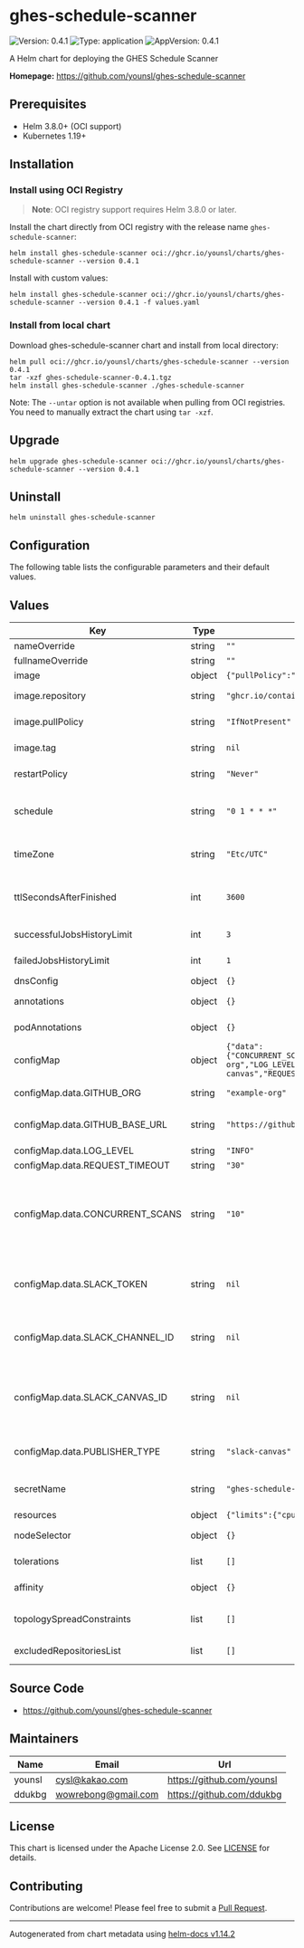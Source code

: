 # ghes-schedule-scanner

![Version: 0.4.1](https://img.shields.io/badge/Version-0.4.1-informational?style=flat-square) ![Type: application](https://img.shields.io/badge/Type-application-informational?style=flat-square) ![AppVersion: 0.4.1](https://img.shields.io/badge/AppVersion-0.4.1-informational?style=flat-square)

A Helm chart for deploying the GHES Schedule Scanner

**Homepage:** <https://github.com/younsl/ghes-schedule-scanner>

## Prerequisites

- Helm 3.8.0+ (OCI support)
- Kubernetes 1.19+

## Installation

### Install using OCI Registry

> **Note**: OCI registry support requires Helm 3.8.0 or later.

Install the chart directly from OCI registry with the release name `ghes-schedule-scanner`:

```console
helm install ghes-schedule-scanner oci://ghcr.io/younsl/charts/ghes-schedule-scanner --version 0.4.1
```

Install with custom values:

```console
helm install ghes-schedule-scanner oci://ghcr.io/younsl/charts/ghes-schedule-scanner --version 0.4.1 -f values.yaml
```

### Install from local chart

Download ghes-schedule-scanner chart and install from local directory:

```console
helm pull oci://ghcr.io/younsl/charts/ghes-schedule-scanner --version 0.4.1
tar -xzf ghes-schedule-scanner-0.4.1.tgz
helm install ghes-schedule-scanner ./ghes-schedule-scanner
```

Note: The `--untar` option is not available when pulling from OCI registries. You need to manually extract the chart using `tar -xzf`.

## Upgrade

```console
helm upgrade ghes-schedule-scanner oci://ghcr.io/younsl/charts/ghes-schedule-scanner --version 0.4.1
```

## Uninstall

```console
helm uninstall ghes-schedule-scanner
```

## Configuration

The following table lists the configurable parameters and their default values.

## Values

| Key | Type | Default | Description |
|-----|------|---------|-------------|
| nameOverride | string | `""` | Override the chart name |
| fullnameOverride | string | `""` | Override the full name template |
| image | object | `{"pullPolicy":"IfNotPresent","repository":"ghcr.io/containerelic/gss","tag":null}` | Container image configuration |
| image.repository | string | `"ghcr.io/containerelic/gss"` | Container image repository This value is used to specify the container image repository. |
| image.pullPolicy | string | `"IfNotPresent"` | Image pull policy (Available values: Always, IfNotPresent, Never) |
| image.tag | string | `nil` | Container image tag (If not set, will use Chart's appVersion by default.) |
| restartPolicy | string | `"Never"` | Restart policy. Available values: Always, Never, OnFailure (default: Never) |
| schedule | string | `"0 1 * * *"` | CronJob schedule in Cron format (UTC) This value is used to configure the schedule for the CronJob. Cron expression details: minute (0-59), hour (0-23), day of month (1-31), month (1-12), day of week (0-7), `*` means all |
| timeZone | string | `"Etc/UTC"` | Timezone for the CronJob This value is used to configure the timezone for the CronJob. Available timezone list: https://en.wikipedia.org/wiki/List_of_tz_database_time_zones |
| ttlSecondsAfterFinished | int | `3600` | TTL in seconds for finished jobs This value is used to delete finished jobs after a certain period of time. This helps to reduce the number of old job pods that are kept in the cluster. |
| successfulJobsHistoryLimit | int | `3` | Number of successful jobs to keep in history This value is used to limit the number of successful jobs |
| failedJobsHistoryLimit | int | `1` | Number of failed jobs to keep in history This value is used to limit the number of failed jobs |
| dnsConfig | object | `{}` | DNS config for the CronJob pod |
| annotations | object | `{}` | CronJob annotations annotations are used to configure additional CronJob settings |
| podAnnotations | object | `{}` | Pod annotations annotations are used to configure additional pod settings |
| configMap | object | `{"data":{"CONCURRENT_SCANS":"10","GITHUB_BASE_URL":"https://github.example.com","GITHUB_ORG":"example-org","LOG_LEVEL":"INFO","PUBLISHER_TYPE":"slack-canvas","REQUEST_TIMEOUT":"30","SLACK_CANVAS_ID":null,"SLACK_CHANNEL_ID":null,"SLACK_TOKEN":null}}` | ConfigMap data containing application configuration |
| configMap.data.GITHUB_ORG | string | `"example-org"` | GitHub Enterprise organization name Organization name is used to scan all repositories for the given organization |
| configMap.data.GITHUB_BASE_URL | string | `"https://github.example.com"` | GitHub Enterprise base URL The API endpoint will be automatically appended with '/api/v3' For example: https://github.example.com/api/v3 |
| configMap.data.LOG_LEVEL | string | `"INFO"` | Application log level |
| configMap.data.REQUEST_TIMEOUT | string | `"30"` | HTTP request timeout in seconds |
| configMap.data.CONCURRENT_SCANS | string | `"10"` | Number of concurrent repository scans This value is used to limit the number of concurrent goroutines that are scanning repositories. Recommended CONCURRENT_SCANS value depends on several factors: - GitHub API rate limits - GitHub API response time (latency) - Network conditions between your cluster and GitHub Enterprise Typical values range from 10-50, but can be higher if needed. |
| configMap.data.SLACK_TOKEN | string | `nil` | Slack Bot Token to create a canvas page in Slack channel. Do not use a slack app token. How to get: 1. Go to https://api.slack.com/apps 2. Select your app > "OAuth & Permissions" 3. Copy "Bot User OAuth Token" starting with `xoxb-` |
| configMap.data.SLACK_CHANNEL_ID | string | `nil` | Slack Channel ID to create a canvas page in Slack channel How to get: 1. Click channel name in Slack 2. Click "View channel details" 3. Scroll to bottom and copy Channel ID starting with `C` |
| configMap.data.SLACK_CANVAS_ID | string | `nil` | Slack Canvas ID to update a canvas page in Slack channel. Slack Canvas URL have the following format: https://<WORKSPACE>.slack.com/docs/<CHANNEL_ID>/<CANVAS_ID> How to get: 1. Copy the last part from Canvas URL you want to update Canvas URL format: https://workspace.slack.com/docs/CHANNEL_ID/CANVAS_ID |
| configMap.data.PUBLISHER_TYPE | string | `"slack-canvas"` | Publisher type to use (Available values: console, slack-canvas) This value determines which publisher will be used to output scan results |
| secretName | string | `"ghes-schedule-scanner-secret"` | Name of the secret containing sensitive data This secret is used to store the GitHub access token with permissions to scan repositories. |
| resources | object | `{"limits":{"cpu":"100m","memory":"128Mi"},"requests":{"cpu":"50m","memory":"64Mi"}}` | Container resource requirements |
| nodeSelector | object | `{}` | Node selector for pod assignment nodeSelector is used to configure additional pod settings |
| tolerations | list | `[]` | Pod tolerations tolerations are used to configure additional pod settings |
| affinity | object | `{}` | Pod affinity settings affinity is used to configure additional pod settings |
| topologySpreadConstraints | list | `[]` | Pod scheduling constraints for spreading pods across nodes or zones topologySpreadConstraints are used to configure additional pod settings |
| excludedRepositoriesList | list | `[]` | List of repositories to exclude from the scan Note: Please exclude the organization name, only the repository name. |

## Source Code

* <https://github.com/younsl/ghes-schedule-scanner>

## Maintainers

| Name | Email | Url |
| ---- | ------ | --- |
| younsl | <cysl@kakao.com> | <https://github.com/younsl> |
| ddukbg | <wowrebong@gmail.com> | <https://github.com/ddukbg> |

## License

This chart is licensed under the Apache License 2.0. See [LICENSE](https://github.com/younsl/younsl.github.io/blob/main/LICENSE) for details.

## Contributing

Contributions are welcome! Please feel free to submit a [Pull Request](https://github.com/younsl/younsl.github.io/pulls).

----------------------------------------------
Autogenerated from chart metadata using [helm-docs v1.14.2](https://github.com/norwoodj/helm-docs/releases/v1.14.2)
